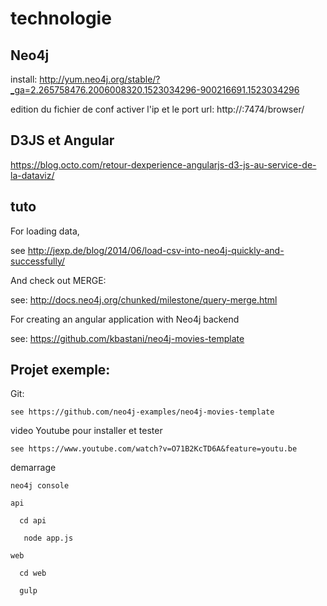 # technologie
## Neo4j
  install:
   http://yum.neo4j.org/stable/?_ga=2.265758476.2006008320.1523034296-900216691.1523034296
   
   edition du fichier de conf
     activer l'ip et le port
     url: http://<IP>:7474/browser/

## D3JS et Angular
  
  https://blog.octo.com/retour-dexperience-angularjs-d3-js-au-service-de-la-dataviz/


## tuto

For loading data,

see http://jexp.de/blog/2014/06/load-csv-into-neo4j-quickly-and-successfully/

And check out MERGE:

see: http://docs.neo4j.org/chunked/milestone/query-merge.html

For creating an angular application with Neo4j backend

see: https://github.com/kbastani/neo4j-movies-template

## Projet exemple:
  Git:
  
    see https://github.com/neo4j-examples/neo4j-movies-template
  
  video Youtube pour installer et tester
  
    see https://www.youtube.com/watch?v=O71B2KcTD6A&feature=youtu.be

  demarrage
    
    neo4j console
  
    api
    
      cd api
      
       node app.js
       
    web
    
      cd web
      
      gulp
